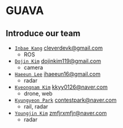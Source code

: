 # GUAVA

## Introduce our team
- [`Inbae Kang`](https://github.com/cleverdevk) cleverdevk@gmail.com
  - ROS
- [`Dojin Kim`](https://github.com/dojinkimm) dojinkim119@gmail.com
  - camera
- [`Haeeun Lee`](https://github.com/ihaeeun) ihaeeun16@gmail.com
  - radar
- [`Kyeongnam Kim`](https://github.com/kimkyeongnam) kkyy0126@naver.com
  - drone, web
- [`Kyungyeon Park`](https://github.com/contestpark) contestpark@naver.com
  - rail, radar
- [`Youngjin Kim`](https://github.com/ANGJIN) zmfjrxmfjr@naver.com
  - radar
